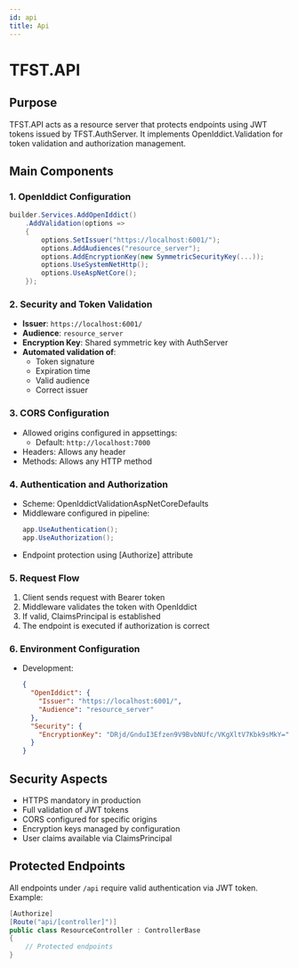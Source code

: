 ```yaml
---
id: api
title: Api
---
```


# TFST.API

## Purpose
TFST.API acts as a resource server that protects endpoints using JWT tokens issued by TFST.AuthServer. It implements OpenIddict.Validation for token validation and authorization management.

## Main Components

### 1. OpenIddict Configuration
```csharp
builder.Services.AddOpenIddict()
    .AddValidation(options =>
    {
        options.SetIssuer("https://localhost:6001/");
        options.AddAudiences("resource_server");
        options.AddEncryptionKey(new SymmetricSecurityKey(...));
        options.UseSystemNetHttp();
        options.UseAspNetCore();
    });
```

### 2. Security and Token Validation
- **Issuer**: `https://localhost:6001/`
- **Audience**: `resource_server`
- **Encryption Key**: Shared symmetric key with AuthServer
- **Automated validation of**:
  - Token signature
  - Expiration time
  - Valid audience
  - Correct issuer

### 3. CORS Configuration
- Allowed origins configured in appsettings:
  - Default: `http://localhost:7000`
- Headers: Allows any header
- Methods: Allows any HTTP method

### 4. Authentication and Authorization
- Scheme: OpenIddictValidationAspNetCoreDefaults
- Middleware configured in pipeline:
  ```csharp
  app.UseAuthentication();
  app.UseAuthorization();
  ```
- Endpoint protection using [Authorize] attribute

### 5. Request Flow
1. Client sends request with Bearer token
2. Middleware validates the token with OpenIddict
3. If valid, ClaimsPrincipal is established
4. The endpoint is executed if authorization is correct

### 6. Environment Configuration
- Development:
  ```json
  {
    "OpenIddict": {
      "Issuer": "https://localhost:6001/",
      "Audience": "resource_server"
    },
    "Security": {
      "EncryptionKey": "DRjd/GnduI3Efzen9V9BvbNUfc/VKgXltV7Kbk9sMkY="
    }
  }
  ```

## Security Aspects
- HTTPS mandatory in production
- Full validation of JWT tokens
- CORS configured for specific origins
- Encryption keys managed by configuration
- User claims available via ClaimsPrincipal

## Protected Endpoints
All endpoints under `/api` require valid authentication via JWT token.
Example:
```csharp
[Authorize]
[Route("api/[controller]")]
public class ResourceController : ControllerBase
{
    // Protected endpoints
}
```